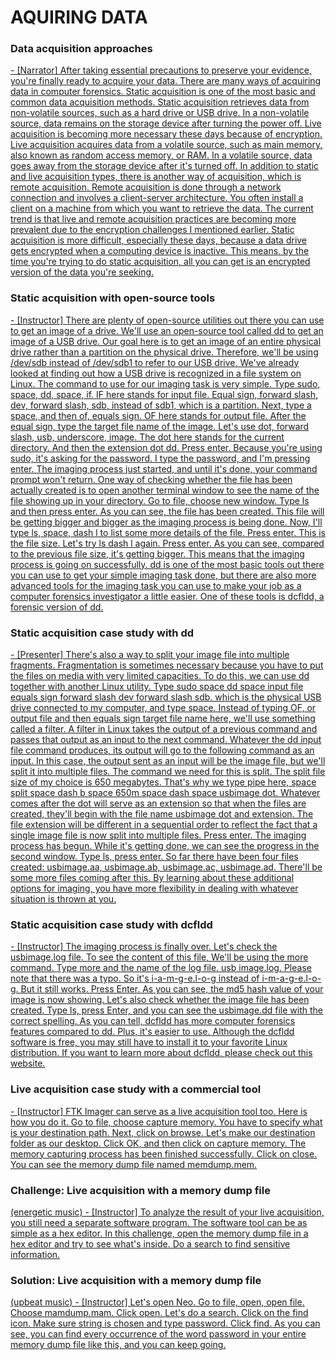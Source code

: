# AQUIRING DATA

### **Data acquisition approaches**

[\- \[Narrator\] After taking essential precautions to preserve your evidence, you're finally ready to acquire your data. There are many ways of acquiring data in computer forensics. Static acquisition is one of the most basic and common data acquisition methods. Static acquisition retrieves data from non-volatile sources, such as a hard drive or USB drive. In a non-volatile source, data remains on the storage device after turning the power off. Live acquisition is becoming more necessary these days because of encryption. Live acquisition acquires data from a volatile source, such as main memory, also known as random access memory, or RAM. In a volatile source, data goes away from the storage device after it's turned off. In addition to static and live acquisition types, there is another way of acquisition, which is remote acquisition. Remote acquisition is done through a network connection and involves a client-server architecture. You often install a client on a machine from which you want to retrieve the data. The current trend is that live and remote acquisition practices are becoming more prevalent due to the encryption challenges I mentioned earlier. Static acquisition is more difficult, especially these days, because a data drive gets encrypted when a computing device is inactive. This means, by the time you're trying to do static acquisition, all you can get is an encrypted version of the data you're seeking.](https://www.linkedin.com/learning/cybersecurity-foundations-computer-forensics/data-acquisition-approaches?autoSkip=true&resume=false&u=56745521#)

### 

### 

### 

### **Static acquisition with open-source tools**

[\- \[Instructor\] There are plenty of open-source utilities out there you can use to get an image of a drive. We'll use an open-source tool called dd to get an image of a USB drive. Our goal here is to get an image of an entire physical drive rather than a partition on the physical drive. Therefore, we'll be using /dev/sdb instead of /dev/sdb1 to refer to our USB drive. We've already looked at finding out how a USB drive is recognized in a file system on Linux. The command to use for our imaging task is very simple. Type sudo, space, dd, space, if. IF here stands for input file. Equal sign, forward slash, dev, forward slash, sdb, instead of sdb1, which is a partition. Next, type a space, and then of, equals sign. OF here stands for output file. After the equal sign, type the target file name of the image. Let's use dot, forward slash, usb, underscore, image. The dot here stands for the current directory. And then the extension dot dd. Press enter. Because you're using sudo, it's asking for the password. I type the password, and I'm pressing enter. The imaging process just started, and until it's done, your command prompt won't return. One way of checking whether the file has been actually created is to open another terminal window to see the name of the file showing up in your directory. Go to file, choose new window. Type ls and then press enter. As you can see, the file has been created. This file will be getting bigger and bigger as the imaging process is being done. Now, I'll type ls, space, dash l to list some more details of the file. Press enter. This is the file size. Let's try ls dash l again. Press enter. As you can see, compared to the previous file size, it's getting bigger. This means that the imaging process is going on successfully. dd is one of the most basic tools out there you can use to get your simple imaging task done, but there are also more advanced tools for the imaging task you can use to make your job as a computer forensics investigator a little easier. One of these tools is dcfldd, a forensic version of dd.](https://www.linkedin.com/learning/cybersecurity-foundations-computer-forensics/static-acquisition-with-open-source-tools?resume=false&u=56745521#)

### **Static acquisition case study with dd**

[\- \[Presenter\] There's also a way to split your image file into multiple fragments. Fragmentation is sometimes necessary because you have to put the files on media with very limited capacities. To do this, we can use dd together with another Linux utility. Type sudo space dd space input file equals sign forward slash dev forward slash sdb. which is the physical USB drive connected to my computer, and type space. Instead of typing OF, or output file and then equals sign target file name here, we'll use something called a filter. A filter in Linux takes the output of a previous command and passes that output as an input to the next command. Whatever the dd input file command produces, its output will go to the following command as an input. In this case, the output sent as an input will be the image file, but we'll split it into multiple files. The command we need for this is split. The split file size of my choice is 650 megabytes. That's why we type pipe here, space split space dash b space 650m space dash space usbimage dot. Whatever comes after the dot will serve as an extension so that when the files are created, they'll begin with the file name usbimage dot and extension. The file extension will be different in a sequential order to reflect the fact that a single image file is now split into multiple files. Press enter. The imaging process has begun. While it's getting done, we can see the progress in the second window. Type ls, press enter. So far there have been four files created: usbimage.aa, usbimage.ab, usbimage.ac, usbimage.ad. There'll be some more files coming after this. By learning about these additional options for imaging, you have more flexibility in dealing with whatever situation is thrown at you.](https://www.linkedin.com/learning/cybersecurity-foundations-computer-forensics/static-acquisition-case-study-with-dd?resume=false&u=56745521#)

### **Static acquisition case study with dcfldd**

[\- \[Instructor\] The imaging process is finally over. Let's check the usbimage.log file. To see the content of this file, We'll be using the more command. Type more and the name of the log file. usb image.log. Please note that there was a typo. So it's i-a-m-g-e.l-o-g instead of i-m-a-g-e.l-o-g. But it still works. Press Enter. As you can see, the md5 hash value of your image is now showing. Let's also check whether the image file has been created. Type ls, press Enter, and you can see the usbimage.dd file with the correct spelling. As you can tell, dcfldd has more computer forensics features compared to dd. Plus, it's easier to use. Although the dcfldd software is free, you may still have to install it to your favorite Linux distribution. If you want to learn more about dcfldd, please check out this website.](https://www.linkedin.com/learning/cybersecurity-foundations-computer-forensics/static-acquisition-case-study-with-dcfldd?resume=false&u=56745521#)

### **Live acquisition case study with a commercial tool**

[\- \[Instructor\] FTK Imager can serve as a live acquisition tool too. Here is how you do it. Go to file, choose capture memory. You have to specify what is your destination path. Next, click on browse. Let's make our destination folder as our desktop. Click OK, and then click on capture memory. The memory capturing process has been finished successfully. Click on close. You can see the memory dump file named memdump.mem.](https://www.linkedin.com/learning/cybersecurity-foundations-computer-forensics/live-acquisition-case-study-with-a-commercial-tool?resume=false&u=56745521#)

### **Challenge: Live acquisition with a memory dump file**

[(energetic music) \- \[Instructor\] To analyze the result of your live acquisition, you still need a separate software program. The software tool can be as simple as a hex editor. In this challenge, open the memory dump file in a hex editor and try to see what's inside. Do a search to find sensitive information.](https://www.linkedin.com/learning/cybersecurity-foundations-computer-forensics/challenge-live-acquisition-with-a-memory-dump-file?resume=false&u=56745521#)

### **Solution: Live acquisition with a memory dump file**

[(upbeat music) \- \[Instructor\] Let's open Neo. Go to file, open, open file. Choose mamdump.mam. Click open. Let's do a search. Click on the find icon. Make sure string is chosen and type password. Click find. As you can see, you can find every occurrence of the word password in your entire memory dump file like this, and you can keep going.](https://www.linkedin.com/learning/cybersecurity-foundations-computer-forensics/solution-live-acquisition-with-a-memory-dump-file?resume=false&u=56745521#)